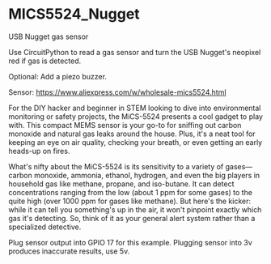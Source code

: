 # MICS5524_Nugget
USB Nugget gas sensor

Use CircuitPython to read a gas sensor and turn the USB Nugget's neopixel red if gas is detected.

Optional: Add a piezo buzzer.

Sensor: https://www.aliexpress.com/w/wholesale-mics5524.html

For the DIY hacker and beginner in STEM looking to dive into environmental monitoring or safety projects, the MiCS-5524 presents a cool gadget to play with. This compact MEMS sensor is your go-to for sniffing out carbon monoxide and natural gas leaks around the house. Plus, it's a neat tool for keeping an eye on air quality, checking your breath, or even getting an early heads-up on fires.

What's nifty about the MiCS-5524 is its sensitivity to a variety of gases—carbon monoxide, ammonia, ethanol, hydrogen, and even the big players in household gas like methane, propane, and iso-butane. It can detect concentrations ranging from the low (about 1 ppm for some gases) to the quite high (over 1000 ppm for gases like methane). But here's the kicker: while it can tell you something's up in the air, it won't pinpoint exactly which gas it's detecting. So, think of it as your general alert system rather than a specialized detective.

Plug sensor output into GPIO 17 for this example. Plugging sensor into 3v produces inaccurate results, use 5v.
